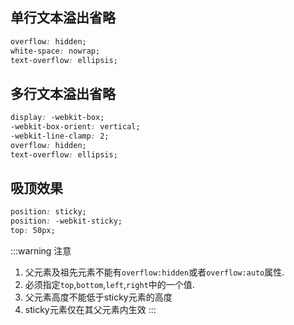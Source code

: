 ## 单行文本溢出省略
```css
overflow: hidden;
white-space: nowrap;
text-overflow: ellipsis;
```

## 多行文本溢出省略
```css
display: -webkit-box;
-webkit-box-orient: vertical;
-webkit-line-clamp: 2;
overflow: hidden;
text-overflow: ellipsis;
```

## 吸顶效果
```css
position: sticky;
position: -webkit-sticky;
top: 50px;
```
:::warning 注意
1. 父元素及祖先元素不能有`overflow:hidden`或者`overflow:auto`属性.
2. 必须指定`top`,`bottom`,`left`,`right`中的一个值.
3. 父元素高度不能低于sticky元素的高度
4. sticky元素仅在其父元素内生效
:::

